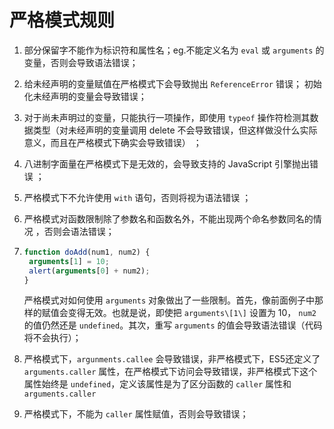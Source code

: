 # 严格模式规则

1. 部分保留字不能作为标识符和属性名；eg.不能定义名为 `eval` 或 `arguments` 的变量，否则会导致语法错误；<br />
2. 给未经声明的变量赋值在严格模式下会导致抛出 `ReferenceError` 错误； 初始化未经声明的变量会导致错误；<br />
3. 对于尚未声明过的变量，只能执行一项操作，即使用 `typeof` 操作符检测其数据类型（对未经声明的变量调用 delete 不会导致错误，但这样做没什么实际意义，而且在严格模式下确实会导致错误） ；<br />
4. 八进制字面量在严格模式下是无效的，会导致支持的 JavaScript 引擎抛出错误 ；<br />
5. 严格模式下不允许使用 `with` 语句，否则将视为语法错误 ；<br />
6. 严格模式对函数限制除了参数名和函数名外，不能出现两个命名参数同名的情况 ，否则会语法错误；<br />
7. ```javascript
   function doAdd(num1, num2) {
    arguments[1] = 10;
    alert(arguments[0] + num2);
   }
   ```

   严格模式对如何使用 `arguments` 对象做出了一些限制。首先，像前面例子中那样的赋值会变得无效。也就是说，即使把 `arguments\[1\]` 设置为 10， `num2` 的值仍然还是 `undefined`。其次，重写 `arguments` 的值会导致语法错误（代码将不会执行）；<br />

8. 严格模式下，`argunments.callee` 会导致错误，非严格模式下，ES5还定义了 `arguments.caller` 属性，在严格模式下访问会导致错误，非严格模式下这个属性始终是 `undefined`，定义该属性是为了区分函数的 `caller` 属性和 `arguments.caller`<br />
9. 严格模式下，不能为 `caller` 属性赋值，否则会导致错误；<br />

